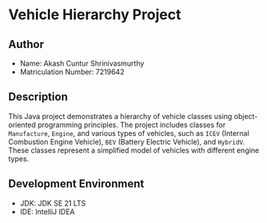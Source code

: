 # Vehicle Hierarchy Project

## Author
- Name: Akash Cuntur Shrinivasmurthy
- Matriculation Number: 7219642

## Description
This Java project demonstrates a hierarchy of vehicle classes using object-oriented programming principles. The project includes classes for `Manufacture`, `Engine`, and various types of vehicles, such as `ICEV` (Internal Combustion Engine Vehicle), `BEV` (Battery Electric Vehicle), and `HybridV`. These classes represent a simplified model of vehicles with different engine types.

## Development Environment
- JDK: JDK SE 21 LTS
- IDE: IntelliJ IDEA
